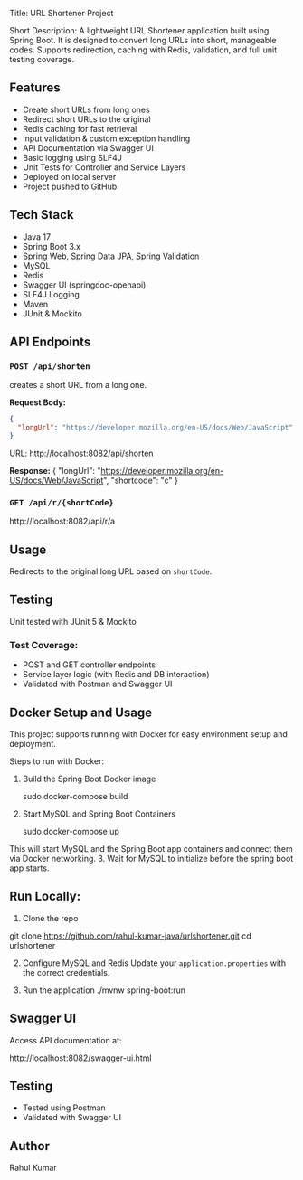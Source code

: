 Title:  URL Shortener Project

Short Description: A lightweight URL Shortener application built using Spring Boot. It is designed to convert long URLs into short, manageable codes. Supports redirection, caching with Redis, validation, and full unit testing coverage.


##  Features
- Create short URLs from long ones
- Redirect short URLs to the original
- Redis caching for fast retrieval
- Input validation & custom exception handling
- API Documentation via Swagger UI
- Basic logging using SLF4J
- Unit Tests for Controller and Service Layers
- Deployed on local server
- Project pushed to GitHub


## Tech Stack
- Java 17
- Spring Boot 3.x
- Spring Web, Spring Data JPA, Spring Validation
- MySQL
- Redis
- Swagger UI (springdoc-openapi)
- SLF4J Logging
- Maven
- JUnit & Mockito


##  API Endpoints

### `POST /api/shorten`
creates a short URL from a long one.

**Request Body:**
```json
{
  "longUrl": "https://developer.mozilla.org/en-US/docs/Web/JavaScript"
}
```
URL:
http://localhost:8082/api/shorten

**Response:**
{
    "longUrl": "https://developer.mozilla.org/en-US/docs/Web/JavaScript",
    "shortcode": "c"
}


### `GET /api/r/{shortCode}`

http://localhost:8082/api/r/a

## Usage
Redirects to the original long URL based on `shortCode`.


## Testing
 Unit tested with JUnit 5 & Mockito

### Test Coverage:
- POST and GET controller endpoints
- Service layer logic (with Redis and DB interaction)
- Validated with Postman and Swagger UI

## Docker Setup and Usage
This project supports running with Docker for easy environment setup and deployment.

Steps to run with Docker:
1. Build the Spring Boot Docker image

    sudo docker-compose build
2. Start MySQL and Spring Boot Containers

    sudo docker-compose up
    
This will start MySQL and the Spring Boot app containers and connect them via Docker networking.
3. Wait for MySQL to initialize before the spring boot app starts.

## Run Locally:
1. Clone the repo

git clone https://github.com/rahul-kumar-java/urlshortener.git
cd urlshortener


2. Configure MySQL and Redis
Update your `application.properties` with the correct credentials.

3. Run the application
./mvnw spring-boot:run


## Swagger UI

Access API documentation at:

http://localhost:8082/swagger-ui.html


## Testing
- Tested using Postman
- Validated with Swagger UI

## Author
  Rahul Kumar

